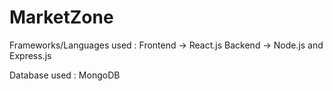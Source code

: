 # MarketZone

Frameworks/Languages used :
Frontend -> React.js
Backend -> Node.js and Express.js

Database used :
MongoDB